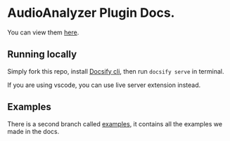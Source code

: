 # AudioAnalyzer Plugin Docs.

You can view them [here](https://li7xi.github.io/AudioAnalyzerDocs/).

## Running locally

Simply fork this repo, install [Docsify cli](https://docsifyjs.netlify.app/#/quickstart?id=quick-start), then run `docsify serve` in terminal.

If you are using vscode, you can use live server extension instead.

## Examples

There is a second branch called [examples](https://github.com/LI7XI/AudioAnalyzerDocs/tree/Examples), it contains all the examples we made in the docs.

